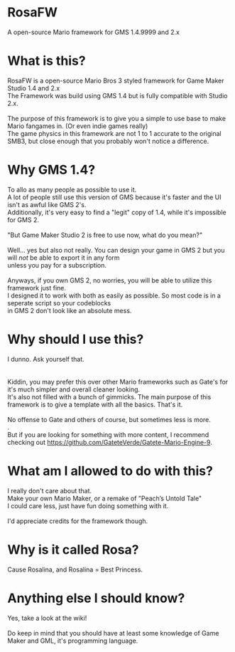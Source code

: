 # RosaFW
A open-source Mario framework for GMS 1.4.9999 and 2.x

# What is this?
RosaFW is a open-source Mario Bros 3 styled framework for Game Maker Studio 1.4 and 2.x<br />
The Framework was build using GMS 1.4 but is fully compatible with Studio 2.x.<br /><br />
The purpose of this framework is to give you a simple to use base to make Mario fangames in. (Or even indie games really)<br />
The game physics in this framework are not 1 to 1 accurate to the original SMB3, but close enough that you probably won't notice a difference.

# Why GMS 1.4?
To allo as many people as possible to use it.<br />
A lot of people still use this version of GMS because it's faster and the UI isn't as awful like GMS 2's.<br />
Additionally, it's very easy to find a "legit" copy of 1.4, while it's impossible for GMS 2.<br /><br />
"But Game Maker Studio 2 is free to use now, what do you mean?"<br /><br />
Well... yes but also not really. You can design your game in GMS 2 but you will *not* be able to export it in any form<br />
unless you pay for a subscription.<br /><br />
Anyways, if you own GMS 2, no worries, you will be able to utilize this framework just fine.<br />
I designed it to work with both as easily as possible. So most code is in a seperate script so your codeblocks<br />
in GMS 2 don't look like an absolute mess.

# Why should I use this?
I dunno. Ask yourself that.<br /><br /><br /> 
Kiddin, you may prefer this over other Mario frameworks such as Gate's for it's much simpler and overall cleaner looking.<br />
It's also not filled with a bunch of gimmicks. The main purpose of this framework is to give a template with all the basics. That's it.<br /><br />
No offense to Gate and others of course, but sometimes less is more.<br />.<br />
But if you are looking for something with more content, I recommend checking out https://github.com/GateteVerde/Gatete-Mario-Engine-9.

# What am I allowed to do with this?
I really don't care about that.<br /> Make your own Mario Maker, or a remake of "Peach’s Untold Tale"<br />
I could care less, just have fun doing something with it.<br /><br />
I'd appreciate credits for the framework though.

# Why is it called Rosa?
Cause Rosalina, and Rosalina = Best Princess.

# Anything else I should know?
Yes, take a look at the wiki!<br /><br />
Do keep in mind that you should have at least some knowledge of Game Maker and GML, it's programming language.<br />
